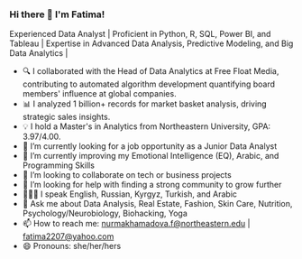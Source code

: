 ### Hi there 👋 I'm Fatima!

Experienced Data Analyst | Proficient in Python, R, SQL, Power BI, and Tableau | Expertise in Advanced Data Analysis, Predictive Modeling, and Big Data Analytics |

- 🔍 I collaborated with the Head of Data Analytics at Free Float Media, contributing to automated algorithm development quantifying board members' influence at global companies.
- 📊 I analyzed 1 billion+ records for market basket analysis, driving strategic sales insights.
- 💡 I hold a Master's in Analytics from Northeastern University, GPA: 3.97/4.00.
- 🔭 I’m currently looking for a job opportunity as a Junior Data Analyst
- 🌱 I’m currently improving my Emotional Intelligence (EQ), Arabic, and Programming Skills
- 👯 I’m looking to collaborate on tech or business projects 
- 🤔 I’m looking for help with finding a strong community to grow further
- 💁🏻‍♀️ I speak English, Russian, Kyrgyz, Turkish, and Arabic
- 💬 Ask me about Data Analysis, Real Estate, Fashion, Skin Care, Nutrition, Psychology/Neurobiology, Biohacking, Yoga
- 📫 How to reach me: nurmakhamadova.f@northeastern.edu | fatima2207@yahoo.com 
- 😄 Pronouns: she/her/hers

